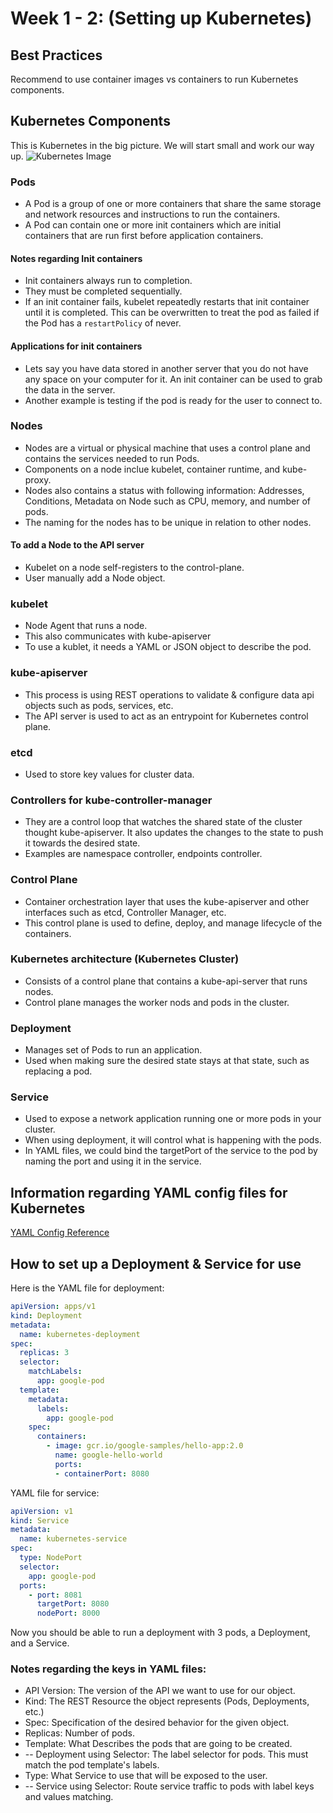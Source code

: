# Week 1 - 2: (Setting up Kubernetes)

## Best Practices

Recommend to use container images vs containers to run Kubernetes components.

## Kubernetes Components

This is Kubernetes in the big picture.
We will start small and work our way up.
![Kubernetes Image](https://kubernetes.io/images/docs/kubernetes-cluster-architecture.svg)

### Pods

* A Pod is a group of one or more containers that share the same storage and network resources and instructions to run the containers.
* A Pod can contain one or more init containers which are initial containers that are run first before application containers.

#### Notes regarding Init containers

* Init containers always run to completion.
* They must be completed sequentially.
* If an init container fails, kubelet repeatedly restarts that init container until it is completed. This can be overwritten to treat the pod as failed if the Pod has a ``restartPolicy`` of never.

#### Applications for init containers

* Lets say you have data stored in another server that you do not have any space on your computer for it. An init
  container can be used to grab the data in the server.
* Another example is testing if the pod is ready for the user to connect to.

### Nodes

* Nodes are a virtual or physical machine that uses a control plane and contains the services needed to run Pods.
* Components on a node inclue kubelet, container runtime, and kube-proxy.
* Nodes also contains a status with following information: Addresses, Conditions, Metadata on Node such as CPU, memory, and number of pods.
* The naming for the nodes has to be unique in relation to other nodes.

#### To add a Node to the API server

* Kubelet on a node self-registers to the control-plane.
* User manually add a Node object.

### kubelet

* Node Agent that runs a node.
* This also communicates with kube-apiserver
* To use a kublet, it needs a YAML or JSON object to describe the pod.

### kube-apiserver

* This process is using REST operations to validate & configure data api objects such as pods, services, etc.
* The API server is used to act as an entrypoint for Kubernetes control plane.

### etcd

* Used to store key values for cluster data.

### Controllers for kube-controller-manager

* They are a control loop that watches the shared state of the cluster thought kube-apiserver. It also updates the changes to the state to push it towards the desired state.
* Examples are namespace controller, endpoints controller.

### Control Plane

* Container orchestration layer that uses the kube-apiserver and other interfaces such as etcd, Controller Manager, etc.
* This control plane is used to define, deploy, and manage lifecycle of the containers.

### Kubernetes architecture (Kubernetes Cluster)

* Consists of a control plane that contains a kube-api-server that runs nodes.
* Control plane manages the worker nods and pods in the cluster.

### Deployment

* Manages set of Pods to run an application.
* Used when making sure the desired state stays at that state, such as replacing a pod.

### Service

* Used to expose a network application running one or more pods in your cluster.
* When using deployment, it will control what is happening with the pods.
* In YAML files, we could bind the targetPort of the service to the pod by naming the port and using it in the service.

## Information regarding YAML config files for Kubernetes

[YAML Config Reference](https://kubernetes.io/docs/reference/generated/kubernetes-api/v1.25)

## How to set up a Deployment & Service for use

Here is the YAML file for deployment:

```YAML
apiVersion: apps/v1
kind: Deployment
metadata:
  name: kubernetes-deployment
spec:
  replicas: 3
  selector:
    matchLabels:
      app: google-pod
  template:
    metadata:
      labels:
        app: google-pod
    spec:
      containers:
        - image: gcr.io/google-samples/hello-app:2.0
          name: google-hello-world
          ports:
          - containerPort: 8080
```

YAML file for service:

```YAML
apiVersion: v1
kind: Service
metadata:
  name: kubernetes-service
spec:
  type: NodePort
  selector:
    app: google-pod
  ports:
    - port: 8081
      targetPort: 8080
      nodePort: 8000
```

Now you should be able to run a deployment with 3 pods, a Deployment, and a Service.

### Notes regarding the keys in YAML files:

* API Version: The version of the API we want to use for our object.
* Kind: The REST Resource the object represents (Pods, Deployments, etc.)
* Spec: Specification of the desired behavior for the given object.
* Replicas: Number of pods.
* Template: What Describes the pods that are going to be created.
* -- Deployment using Selector: The label selector for pods. This must match the pod template's labels.
* Type: What Service to use that will be exposed to the user.
* -- Service using Selector: Route service traffic to pods with label keys and values matching.
